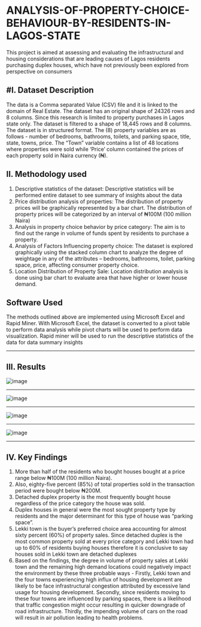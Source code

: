 # ANALYSIS-OF-PROPERTY-CHOICE-BEHAVIOUR-BY-RESIDENTS-IN-LAGOS-STATE
This project is aimed at assessing and evaluating the infrastructural and housing considerations that are leading causes of Lagos residents purchasing duplex houses, which have not previously been explored from perspective on consumers

#I.  Dataset Description
---------------------------
The data is a Comma separated Value (CSV) file and it is linked to the domain of Real Estate. The dataset has an original shape of 24326 rows and 8 columns. Since this research is limited to property purchases in Lagos state only. The dataset is filtered to a shape of 18,445 rows and 8 columns. The dataset is in structured format. The (8) property variables are as follows - number of bedrooms, bathrooms, toilets, and parking space, title, state, towns, price. The “Town” variable contains a list of 48 locations where properties were sold while ‘Price’ column contained the prices of each property sold in Naira currency (₦).  

II.  Methodology used
---------------------
1. Descriptive statistics of the dataset: Descriptive statistics will be performed entire dataset to see summary of insights about the data
2. Price distribution analysis of properties: The distribution of property prices will be graphically represented by a bar chart. The distribution of property prices will be categorized by an interval of ₦100M (100 million Naira)
3. Analysis in property choice behavior by price category: The aim is to find out the range in volume of funds spent by residents to purchase a property.
4. Analysis of Factors Influencing property choice: The dataset is explored graphically using the stacked column chart to analyze the degree of weightage in any of the attributes – bedrooms, bathrooms, toilet, parking space, price, affecting consumer property choice.
5. Location Distribution of Property Sale: Location distribution analysis is done using bar chart to evaluate area that have higher or lower house demand.

Software Used
-------------------
The methods outlined above are implemented using Microsoft Excel and Rapid Miner. With Microsoft Excel, the dataset is converted to a pivot table to perform data analysis while pivot charts will be used to perform data visualization. Rapid miner will be used to run the descriptive statistics of the data for data summary insights
______________________


III.  Results
-------------------------
![image](https://user-images.githubusercontent.com/61459286/215340462-937cafcf-dbe1-4a09-acae-0f0f893b0922.png)
___________
![image](https://user-images.githubusercontent.com/61459286/215342039-85266bf9-9f71-4a80-816e-92910cd1b0ee.png)

________________________
![image](https://user-images.githubusercontent.com/61459286/215339956-603ae7a4-889b-4c65-a3cb-b840de1600d5.png)

________________________
![image](https://user-images.githubusercontent.com/61459286/215340923-fa836a22-923e-4505-baff-9dd98cee3037.png)
_________________________

IV.  Key Findings
-----------------------------------
1. More than half of the residents who bought houses bought at a price range below ₦100M (100 million Naira). 
2. Also, eighty-five percent (85%) of total properties sold in the transaction period were bought below ₦200M. 
3. Detached duplex property is the most frequently bought house regardless of the price category the house was sold. 
4. Duplex houses in general were the most sought property type by residents and the major determinant for this type of house was “parking space”. 
5. Lekki town is the buyer’s preferred choice area accounting for almost sixty percent (60%) of property sales. Since detached duplex is the most common property sold at every price category and Lekki town had up to 60% of residents buying houses therefore it is conclusive to say houses sold in Lekki town are detached duplexes
6. Based on the findings, the degree in volume of property sales at Lekki town and the remaining high demand locations could negatively impact the environment by these three probable ways - Firstly, Lekki town and the four towns experiencing high influx of housing development are likely to be face infrastructural congestion attributed by excessive land usage for housing development. Secondly, since residents moving to these four towns are influenced by parking spaces, there is a likelihood that traffic congestion might occur resulting in quicker downgrade of road infrastructure. Thirdly, the impending volume of cars on the road will result in air pollution leading to health problems.






